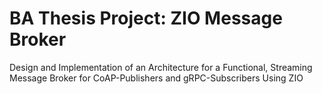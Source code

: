 # BA Thesis Project: ZIO Message Broker

Design and Implementation of an Architecture for a Functional, Streaming Message Broker for CoAP-Publishers and gRPC-Subscribers Using ZIO


